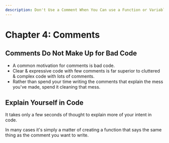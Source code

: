 ```yaml
---
description: Don't Use a Comment When You Can use a Function or Variable
---
```


# Chapter 4: Comments

## Comments Do Not Make Up for Bad Code

* A common motivation for comments is bad code.
* Clear & expressive code with few comments is far superior to cluttered & complex code with lots of comments.
* Rather than spend your time writing the comments that explain the mess you've made, spend it cleaning that mess.

## Explain Yourself in Code

It takes only a few seconds of thought to explain more of your intent in code. &#x20;

In many cases it's simply a matter of creating a function that says the same thing as the comment you want to write.



